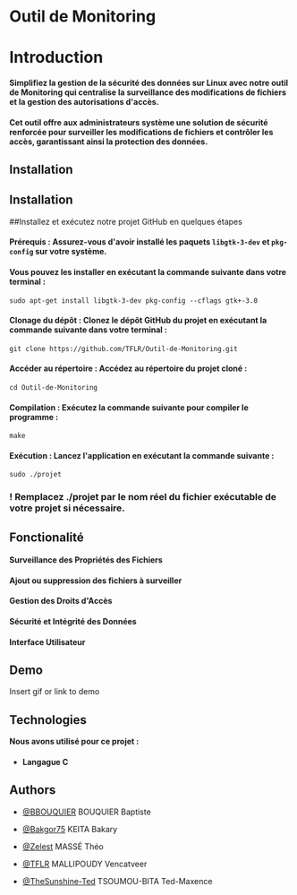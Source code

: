 
# Outil de Monitoring

# Introduction 

#### Simplifiez la gestion de la sécurité des données sur Linux avec notre outil de Monitoring qui centralise la surveillance des modifications de fichiers et la gestion des autorisations d'accès.

#### Cet outil offre aux administrateurs système une solution de sécurité renforcée pour surveiller les modifications de fichiers et contrôler les accès, garantissant ainsi la protection des données. 


## Installation 

## Installation

##Installez et exécutez notre projet GitHub en quelques étapes

#### Prérequis : Assurez-vous d'avoir installé les paquets ```libgtk-3-dev``` et ```pkg-config``` sur votre système. 

#### Vous pouvez les installer en exécutant la commande suivante dans votre terminal :


`````sudo apt-get install libgtk-3-dev pkg-config --cflags gtk+-3.0`````


#### Clonage du dépôt : Clonez le dépôt GitHub du projet en exécutant la commande suivante dans votre terminal :

````git clone https://github.com/TFLR/Outil-de-Monitoring.git```` 


#### Accéder au répertoire : Accédez au répertoire du projet cloné :

```` cd Outil-de-Monitoring ````


#### Compilation : Exécutez la commande suivante pour compiler le programme :

````make````


#### Exécution : Lancez l'application en exécutant la commande suivante : 
``` sudo ./projet ```

###  ! Remplacez ./projet par le nom réel du fichier exécutable de votre projet si nécessaire.


## Fonctionalité 

#### Surveillance des Propriétés des Fichiers

#### Ajout ou suppression des fichiers à surveiller

#### Gestion des Droits d'Accès

#### Sécurité et Intégrité des Données

#### Interface Utilisateur
## Demo

Insert gif or link to demo


## Technologies

**Nous avons utilisé pour ce projet :**

 - #### Langague C 


## Authors

- [@BBOUQUIER](https://github.com/BBOUQUIER) BOUQUIER Baptiste 

- [@Bakgor75](https://github.com/Bakgor75) KEITA Bakary

- [@Zelest](https://github.com/Zelest) MASSÉ Théo

- [@TFLR](https://github.com/TFLR) MALLIPOUDY Vencatveer

- [@TheSunshine-Ted](https://github.com/The-SunshineTed) TSOUMOU-BITA Ted-Maxence 

 
